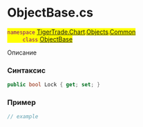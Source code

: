 
# ObjectBase.cs
<mark style="color:purple;">`namespace` [TigerTrade.Chart](../../../../../TigerTrade.Chart.md).[Objects](../../../../../TigerTrade.Chart/Objects.md).[Common](../../../../../TigerTrade.Chart/Objects/Common.md)  
&nbsp;&nbsp;&nbsp;&nbsp;&nbsp;&nbsp;&nbsp;&nbsp;&nbsp;`class` [ObjectBase](../../ObjectBase.cs.md)

Описание

### Синтаксис
```csharp
public bool Lock { get; set; }
```
### Пример  
```csharp
// example
```
